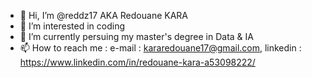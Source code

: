 - 👋 Hi, I’m @reddz17 AKA Redouane KARA
- 👀 I’m interested in coding
- 🌱 I’m currently persuing my master's degree in Data & IA
- 📫 How to reach me : e-mail : kararedouane17@gmail.com,
                        linkedin : https://www.linkedin.com/in/redouane-kara-a53098222/

<!---
reddz17/reddz17 is a ✨ special ✨ repository because its `README.md` (this file) appears on your GitHub profile.
You can click the Preview link to take a look at your changes.
--->
